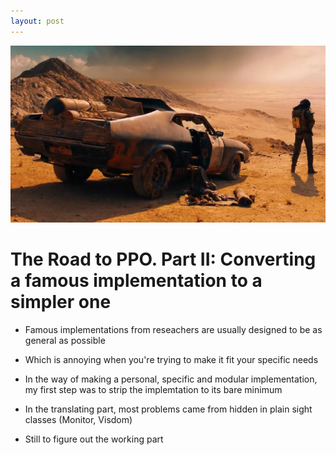 ```yaml
---
layout: post
---
```

<img src="/images/ppo2.jpg" class="fit image">

# The Road to PPO. Part II: Converting a famous implementation to a simpler one 


* Famous implementations from reseachers are usually designed to be as general as possible 
* Which is annoying when you're trying to make it fit your specific needs 
* In the way of making a personal, specific and modular implementation, my first step was to strip the implemtation to its bare minimum 
* In the translating part, most problems came from hidden in plain sight classes (Monitor, Visdom)

* Still to figure out the working part 


